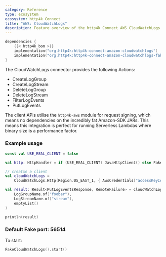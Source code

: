 ```yaml
---
category: Reference
type: ecosystem
ecosystem: http4k Connect
title: "AWS: CloudWatchLogs"
description: Feature overview of the http4k Connect AWS CloudWatchLogs modules
---
```


```kotlin
dependencies {
    {{< http4k_bom >}}
    implementation("org.http4k:http4k-connect-amazon-cloudwatchlogs")
    implementation("org.http4k:http4k-connect-amazon-cloudwatchlogs-fake")
}
```


The CloudWatchLogs connector provides the following Actions:

* CreateLogGroup
* CreateLogStream
* DeleteLogGroup
* DeleteLogStream
* FilterLogEvents
* PutLogEvents

The client APIs utilise the `http4k-aws` module for request signing, which means no dependencies on the incredibly fat
Amazon-SDK JARs. This means this integration is perfect for running Serverless Lambdas where binary size is a
performance factor.

### Example usage

```kotlin
const val USE_REAL_CLIENT = false

val http: HttpHandler = if (USE_REAL_CLIENT) JavaHttpClient() else FakeCloudWatchLogs()

// creatxe a client
val cloudWatchLogs =
    CloudWatchLogs.Http(Region.US_EAST_1, { AwsCredentials("accessKeyId", "secretKey") }, http.debug())

val result: Result<PutLogEventsResponse, RemoteFailure> = cloudWatchLogs.putLogEvents(
    LogGroupName.of("foobar"),
    LogStreamName.of("stream"),
    emptyList()
)

println(result)
```

### Default Fake port: 56514

To start:

```kotlin
FakeCloudWatchLogs().start()
```
